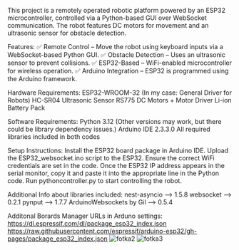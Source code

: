 This project is a remotely operated robotic platform powered by an ESP32 microcontroller, controlled via a Python-based GUI over WebSocket communication. The robot features DC motors for movement and an ultrasonic sensor for obstacle detection.

Features:
✅ Remote Control – Move the robot using keyboard inputs via a WebSocket-based Python GUI.
✅ Obstacle Detection – Uses an ultrasonic sensor to prevent collisions.
✅ ESP32-Based – WiFi-enabled microcontroller for wireless operation.
✅ Arduino Integration – ESP32 is programmed using the Arduino framework.

Hardware Requirements:
ESP32-WROOM-32 (In my case: General Driver for Robots)
HC-SR04 Ultrasonic Sensor
RS775 DC Motors + Motor Driver
Li-ion Battery Pack

Software Requirements:
Python 3.12 (Other versions may work, but there could be library dependency issues.)
Arduino IDE 2.3.3.0
All required libraries included in both codes

Setup Instructions:
Install the ESP32 board package in Arduino IDE.
Upload the ESP32_websocket.ino script to the ESP32.
Ensure the correct WiFi credentials are set in the code.
Once the ESP32 IP address appears in the serial monitor, copy it and paste it into the appropriate line in the Python code.
Run pythoncontroller.py to start controlling the robot.

Additional Info about libraries included:
nest-asyncio --> 1.5.8
websocket --> 0.2.1
pynput --> 1.7.7
ArduinoWebsockets by Gil --> 0.5.4

Additonal Borards Manager URLs in Arduno settings:
https://dl.espressif.com/dl/package_esp32_index.json
https://raw.githubusercontent.com/espressif/arduino-esp32/gh-pages/package_esp32_index.json
![fotka2](https://github.com/user-attachments/assets/b889c403-3bd1-45b2-9d6d-d609fd53b611)
![fotka3](https://github.com/user-attachments/assets/3590856d-3216-43c8-89af-5ac38025b6ba)
